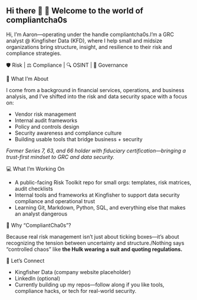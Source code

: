 ## Hi there 👋 👋 Welcome to the world of compliantcha0s

Hi, I’m Aaron—operating under the handle compliantcha0s.I’m a GRC analyst @ Kingfisher Data (KFD), where I help small and midsize organizations bring structure, insight, and resilience to their risk and compliance strategies.

🛡️ Risk | ⚖️ Compliance | 🔍 OSINT | 📁 Governance

🧠 What I’m About

I come from a background in financial services, operations, and business analysis, and I’ve shifted into the risk and data security space with a focus on:

- Vendor risk management
- Internal audit frameworks
- Policy and controls design
- Security awareness and compliance culture
- Building usable tools that bridge business + security

*Former Series 7, 63, and 66 holder with fiduciary certification—bringing a trust-first mindset to GRC and data security.*

💻 What I’m Working On

- A public-facing Risk Toolkit repo for small orgs: templates, risk matrices, audit checklists
- Internal tools and frameworks at Kingfisher to support data security compliance and operational trust
- Learning Git, Markdown, Python, SQL, and everything else that makes an analyst dangerous

🧹 Why “CompliantCha0s”?

Because real risk management isn’t just about ticking boxes—it’s about recognizing the tension between uncertainty and structure./Nothing says “controlled chaos” like **the Hulk wearing a suit and quoting regulations.**

📢 Let’s Connect

- Kingfisher Data (company website placeholder)
- LinkedIn (optional)
- Currently building up my repos—follow along if you like tools, compliance hacks, or tech for real-world security.





<!--
**compliantcha0s/compliantcha0s** is a ✨ _special_ ✨ repository because its `README.md` (this file) appears on your GitHub profile.

Here are some ideas to get you started:

- 🔭 I’m currently working on ...
- 🌱 I’m currently learning ...
- 👯 I’m looking to collaborate on ...
- 🤔 I’m looking for help with ...
- 💬 Ask me about ...
- 📫 How to reach me: ...
- 😄 Pronouns: ...
- ⚡ Fun fact: ...
-->
